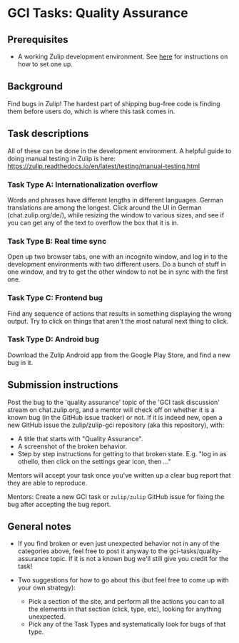 # GCI Tasks: Quality Assurance

## Prerequisites

* A working Zulip development environment. See
  [here](https://github.com/zulip/zulip-gci/blob/master/README.md) for instructions
  on how to set one up.

## Background

Find bugs in Zulip! The hardest part of shipping bug-free code is finding
them before users do, which is where this task comes in.

## Task descriptions

All of these can be done in the development environment.  A helpful
guide to doing manual testing in Zulip is here:
https://zulip.readthedocs.io/en/latest/testing/manual-testing.html

### Task Type A: Internationalization overflow

Words and phrases have different lengths in different languages. German
translations are among the longest. Click around the UI in German
(chat.zulip.org/de/), while resizing the window to various sizes, and see if
you can get any of the text to overflow the box that it is in.

### Task Type B: Real time sync

Open up two browser tabs, one with an incognito window, and log in to the
development environments with two different users. Do a bunch of stuff in one
window, and try to get the other window to not be in sync with the first one.

### Task Type C: Frontend bug

Find any sequence of actions that results in something displaying the wrong
output.  Try to click on things that aren't the most natural next
thing to click.

### Task Type D: Android bug

Download the Zulip Android app from the Google Play Store, and find a
new bug in it.

## Submission instructions

Post the bug to the 'quality assurance' topic of the 'GCI task
discussion' stream on chat.zulip.org, and a mentor will check off on
whether it is a known bug (in the GitHub issue tracker) or not. If it
is indeed new, open a new GitHub issue the zulip/zulip-gci repository
(aka this repository), with:

* A title that starts with "Quality Assurance".
* A screenshot of the broken behavior.
* Step by step instructions for getting to that broken state. E.g. "log in
  as othello, then click on the settings gear icon, then ..."

Mentors will accept your task once you've written up a clear bug
report that they are able to reproduce.

Mentors: Create a new GCI task or `zulip/zulip` GitHub issue for fixing
the bug after accepting the bug report.

## General notes

* If you find broken or even just unexpected behavior not in any of the
  categories above, feel free to post it anyway to the
  gci-tasks/quality-assurance topic. If it is not a known bug we'll still
  give you credit for the task!

* Two suggestions for how to go about this (but feel free to come up with
  your own strategy):
  * Pick a section of the site, and perform all the actions you can to all
    the elements in that section (click, type, etc), looking for anything
    unexpected.
  * Pick any of the Task Types and systematically look for bugs of that
    type.
